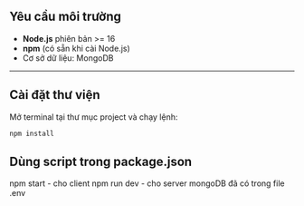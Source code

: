 ## Yêu cầu môi trường

- **Node.js** phiên bản >= 16
- **npm** (có sẵn khi cài Node.js)
- Cơ sở dữ liệu: MongoDB

---

## Cài đặt thư viện

Mở terminal tại thư mục project và chạy lệnh:

```bash
npm install
```

## Dùng script trong package.json

npm start - cho client
npm run dev - cho server
mongoDB đã có trong file .env
